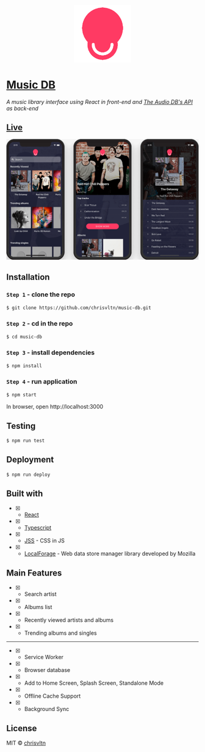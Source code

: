<div align="center">
	<a href="https://chrisvltn.github.io/music-db">
		<img width="150" height="150" src="readme/logo-240.png" />
	</a>
</div>

# [Music DB]

*A music library interface using React in front-end and [The Audio DB's API] as back-end*

## [Live]

[![Live](readme/demo.png)](https://chrisvltn.github.io/music-db)

## Installation

### `Step 1` - clone the repo

```bash
$ git clone https://github.com/chrisvltn/music-db.git
```

### `Step 2` - cd in the repo

```bash
$ cd music-db
```

### `Step 3` - install dependencies

```bash
$ npm install
```

### `Step 4` - run application

```bash
$ npm start
```

In browser, open http://localhost:3000

## Testing

```bash
$ npm run test
```

## Deployment

```bash
$ npm run deploy
```

## Built with

- [x] - [React]
- [x] - [Typescript]
- [x] - [JSS] - CSS in JS
- [x] - [LocalForage] - Web data store manager library developed by Mozilla

## Main Features

- [x] - Search artist
- [x] - Albums list
- [x] - Recently viewed artists and albums
- [x] - Trending albums and singles

----------------------------------------------

- [x] - Service Worker
- [x] - Browser database
- [x] - Add to Home Screen, Splash Screen, Standalone Mode
- [x] - Offline Cache Support
- [x] - Background Sync

## License

MIT © [chrisvltn]

[Music DB]: https://chrisvltn.github.io/music-db
[Live]: https://chrisvltn.github.io/music-db
[The Audio DB's API]: https://chrisvltn.github.io/music-db
[React]: https://reactjs.org/
[Typescript]: https://www.typescriptlang.org/
[JSS]: https://cssinjs.org/
[LocalForage]: https://localforage.github.io/localForage/
[chrisvltn]: https://github.com/chrisvltn
